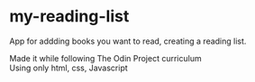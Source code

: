# my-reading-list  
App for addding books you want to read, creating a reading list.  

Made it while following The Odin Project curriculum  
Using only html, css, Javascript
